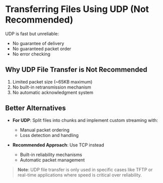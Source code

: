 # Transferring Files Using UDP (Not Recommended)

UDP is fast but unreliable:
- No guarantee of delivery
- No guaranteed packet order
- No error checking

## Why UDP File Transfer is Not Recommended
1. Limited packet size (~65KB maximum)
2. No built-in retransmission mechanism
3. No automatic acknowledgment system

## Better Alternatives
- **For UDP**: Split files into chunks and implement custom streaming with:
    - Manual packet ordering
    - Loss detection and handling

- **Recommended Approach**: Use TCP instead
    - Built-in reliability mechanisms
    - Automatic packet management
    
> **Note**: UDP file transfer is only used in specific cases like TFTP or real-time applications where speed is critical over reliability.